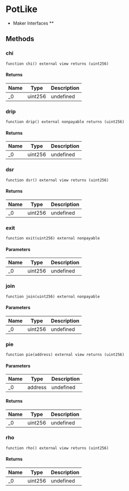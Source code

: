 # PotLike





* Maker Interfaces **



## Methods

### chi

```solidity
function chi() external view returns (uint256)
```






#### Returns

| Name | Type | Description |
|---|---|---|
| _0 | uint256 | undefined |

### drip

```solidity
function drip() external nonpayable returns (uint256)
```






#### Returns

| Name | Type | Description |
|---|---|---|
| _0 | uint256 | undefined |

### dsr

```solidity
function dsr() external view returns (uint256)
```






#### Returns

| Name | Type | Description |
|---|---|---|
| _0 | uint256 | undefined |

### exit

```solidity
function exit(uint256) external nonpayable
```





#### Parameters

| Name | Type | Description |
|---|---|---|
| _0 | uint256 | undefined |

### join

```solidity
function join(uint256) external nonpayable
```





#### Parameters

| Name | Type | Description |
|---|---|---|
| _0 | uint256 | undefined |

### pie

```solidity
function pie(address) external view returns (uint256)
```





#### Parameters

| Name | Type | Description |
|---|---|---|
| _0 | address | undefined |

#### Returns

| Name | Type | Description |
|---|---|---|
| _0 | uint256 | undefined |

### rho

```solidity
function rho() external view returns (uint256)
```






#### Returns

| Name | Type | Description |
|---|---|---|
| _0 | uint256 | undefined |




